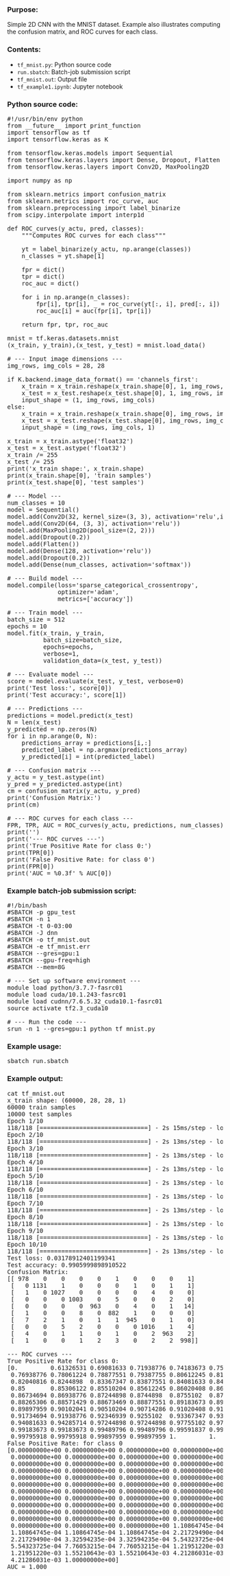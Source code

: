 ### Purpose:
Simple 2D CNN with the MNIST dataset. Example also illustrates computing the confusion matrix, and ROC curves for each class. 

### Contents:

* <code>tf_mnist.py</code>: Python source code
* <code>run.sbatch</code>: Batch-job submission script
* <code>tf_mnist.out</code>: Output file
* <code>tf_example1.ipynb</code>: Jupyter notebook

### Python source code:

<pre>
#!/usr/bin/env python
from __future__ import print_function
import tensorflow as tf
import tensorflow.keras as K

from tensorflow.keras.models import Sequential
from tensorflow.keras.layers import Dense, Dropout, Flatten
from tensorflow.keras.layers import Conv2D, MaxPooling2D

import numpy as np

from sklearn.metrics import confusion_matrix
from sklearn.metrics import roc_curve, auc
from sklearn.preprocessing import label_binarize
from scipy.interpolate import interp1d

def ROC_curves(y_actu, pred, classes):
    """Computes ROC curves for each class"""

    yt = label_binarize(y_actu, np.arange(classes))
    n_classes = yt.shape[1]

    fpr = dict()
    tpr = dict()
    roc_auc = dict()

    for i in np.arange(n_classes):
        fpr[i], tpr[i], _ = roc_curve(yt[:, i], pred[:, i])
        roc_auc[i] = auc(fpr[i], tpr[i])

    return fpr, tpr, roc_auc

mnist = tf.keras.datasets.mnist
(x_train, y_train),(x_test, y_test) = mnist.load_data()

# --- Input image dimensions ---
img_rows, img_cols = 28, 28

if K.backend.image_data_format() == 'channels_first':
    x_train = x_train.reshape(x_train.shape[0], 1, img_rows, img_cols)
    x_test = x_test.reshape(x_test.shape[0], 1, img_rows, img_cols)
    input_shape = (1, img_rows, img_cols)
else:
    x_train = x_train.reshape(x_train.shape[0], img_rows, img_cols, 1)
    x_test = x_test.reshape(x_test.shape[0], img_rows, img_cols, 1)
    input_shape = (img_rows, img_cols, 1)

x_train = x_train.astype('float32')
x_test = x_test.astype('float32')
x_train /= 255
x_test /= 255
print('x_train shape:', x_train.shape)
print(x_train.shape[0], 'train samples')
print(x_test.shape[0], 'test samples')

# --- Model ---
num_classes = 10
model = Sequential()
model.add(Conv2D(32, kernel_size=(3, 3), activation='relu',input_shape=input_shape))
model.add(Conv2D(64, (3, 3), activation='relu'))
model.add(MaxPooling2D(pool_size=(2, 2)))
model.add(Dropout(0.2))
model.add(Flatten())
model.add(Dense(128, activation='relu'))
model.add(Dropout(0.2))
model.add(Dense(num_classes, activation='softmax'))

# --- Build model ---
model.compile(loss='sparse_categorical_crossentropy',
              optimizer='adam',
              metrics=['accuracy'])

# --- Train model ---
batch_size = 512
epochs = 10
model.fit(x_train, y_train,
          batch_size=batch_size,
          epochs=epochs,
          verbose=1,
          validation_data=(x_test, y_test))

# --- Evaluate model ---
score = model.evaluate(x_test, y_test, verbose=0)
print('Test loss:', score[0])
print('Test accuracy:', score[1])

# --- Predictions ---
predictions = model.predict(x_test)
N = len(x_test)
y_predicted = np.zeros(N)
for i in np.arange(0, N):
    predictions_array = predictions[i,:]
    predicted_label = np.argmax(predictions_array)
    y_predicted[i] = int(predicted_label)

# --- Confusion matrix ---
y_actu = y_test.astype(int)
y_pred = y_predicted.astype(int)
cm = confusion_matrix(y_actu, y_pred)
print('Confusion Matrix:')
print(cm)

# --- ROC curves for each class ---
FPR, TPR, AUC = ROC_curves(y_actu, predictions, num_classes)
print('')
print('--- ROC curves ---')
print('True Positive Rate for class 0:')
print(TPR[0])
print('False Positive Rate: for class 0')
print(FPR[0])
print('AUC = %0.3f' % AUC[0])
</pre> 

### Example batch-job submission script:

<pre>
#!/bin/bash
#SBATCH -p gpu_test
#SBATCH -n 1
#SBATCH -t 0-03:00
#SBATCH -J dnn
#SBATCH -o tf_mnist.out
#SBATCH -e tf_mnist.err
#SBATCH --gres=gpu:1
#SBATCH --gpu-freq=high
#SBATCH --mem=8G

# --- Set up software environment ---
module load python/3.7.7-fasrc01
module load cuda/10.1.243-fasrc01
module load cudnn/7.6.5.32_cuda10.1-fasrc01
source activate tf2.3_cuda10

# --- Run the code ---
srun -n 1 --gres=gpu:1 python tf_mnist.py 
</pre>

### Example usage:

<pre>
sbatch run.sbatch
</pre>

### Example output:
<pre>
cat tf_mnist.out
x_train shape: (60000, 28, 28, 1)
60000 train samples
10000 test samples
Epoch 1/10
118/118 [==============================] - 2s 15ms/step - loss: 0.3234 - accuracy: 0.9047 - val_loss: 0.0771 - val_accuracy: 0.9761
Epoch 2/10
118/118 [==============================] - 2s 13ms/step - loss: 0.0793 - accuracy: 0.9762 - val_loss: 0.0444 - val_accuracy: 0.9851
Epoch 3/10
118/118 [==============================] - 2s 13ms/step - loss: 0.0524 - accuracy: 0.9842 - val_loss: 0.0356 - val_accuracy: 0.9876
Epoch 4/10
118/118 [==============================] - 2s 13ms/step - loss: 0.0399 - accuracy: 0.9875 - val_loss: 0.0293 - val_accuracy: 0.9900
Epoch 5/10
118/118 [==============================] - 2s 13ms/step - loss: 0.0306 - accuracy: 0.9907 - val_loss: 0.0290 - val_accuracy: 0.9902
Epoch 6/10
118/118 [==============================] - 2s 13ms/step - loss: 0.0269 - accuracy: 0.9916 - val_loss: 0.0288 - val_accuracy: 0.9912
Epoch 7/10
118/118 [==============================] - 2s 13ms/step - loss: 0.0218 - accuracy: 0.9930 - val_loss: 0.0249 - val_accuracy: 0.9916
Epoch 8/10
118/118 [==============================] - 2s 13ms/step - loss: 0.0195 - accuracy: 0.9938 - val_loss: 0.0282 - val_accuracy: 0.9914
Epoch 9/10
118/118 [==============================] - 2s 13ms/step - loss: 0.0158 - accuracy: 0.9947 - val_loss: 0.0260 - val_accuracy: 0.9921
Epoch 10/10
118/118 [==============================] - 2s 13ms/step - loss: 0.0135 - accuracy: 0.9958 - val_loss: 0.0318 - val_accuracy: 0.9906
Test loss: 0.03178912401199341
Test accuracy: 0.9905999898910522
Confusion Matrix:
[[ 978    0    0    0    0    1    0    0    0    1]
 [   0 1131    1    0    0    0    1    0    1    1]
 [   1    0 1027    0    0    0    0    4    0    0]
 [   0    0    0 1003    0    5    0    0    2    0]
 [   0    0    0    0  963    0    4    0    1   14]
 [   1    0    0    8    0  882    1    0    0    0]
 [   7    2    1    0    1    1  945    0    1    0]
 [   0    0    5    2    0    0    0 1016    1    4]
 [   4    0    1    1    0    1    0    2  963    2]
 [   1    0    0    1    2    3    0    2    2  998]]

--- ROC curves ---
True Positive Rate for class 0:
[0.         0.61326531 0.69081633 0.71938776 0.74183673 0.75612245
 0.76938776 0.78061224 0.78877551 0.79387755 0.80612245 0.81428571
 0.82040816 0.8244898  0.83367347 0.83877551 0.84081633 0.84183673
 0.85       0.85306122 0.85510204 0.85612245 0.86020408 0.86326531
 0.86734694 0.86938776 0.87244898 0.8744898  0.8755102  0.87959184
 0.88265306 0.88571429 0.88673469 0.88877551 0.89183673 0.89489796
 0.89897959 0.90102041 0.90510204 0.90714286 0.91020408 0.9122449
 0.91734694 0.91938776 0.92346939 0.9255102  0.93367347 0.93367347
 0.94081633 0.94285714 0.97244898 0.97244898 0.97755102 0.97755102
 0.99183673 0.99183673 0.99489796 0.99489796 0.99591837 0.99591837
 0.99795918 0.99795918 0.99897959 0.99897959 1.         1.        ]
False Positive Rate: for class 0
[0.00000000e+00 0.00000000e+00 0.00000000e+00 0.00000000e+00
 0.00000000e+00 0.00000000e+00 0.00000000e+00 0.00000000e+00
 0.00000000e+00 0.00000000e+00 0.00000000e+00 0.00000000e+00
 0.00000000e+00 0.00000000e+00 0.00000000e+00 0.00000000e+00
 0.00000000e+00 0.00000000e+00 0.00000000e+00 0.00000000e+00
 0.00000000e+00 0.00000000e+00 0.00000000e+00 0.00000000e+00
 0.00000000e+00 0.00000000e+00 0.00000000e+00 0.00000000e+00
 0.00000000e+00 0.00000000e+00 0.00000000e+00 0.00000000e+00
 0.00000000e+00 0.00000000e+00 0.00000000e+00 0.00000000e+00
 0.00000000e+00 0.00000000e+00 0.00000000e+00 0.00000000e+00
 0.00000000e+00 0.00000000e+00 0.00000000e+00 0.00000000e+00
 0.00000000e+00 0.00000000e+00 0.00000000e+00 1.10864745e-04
 1.10864745e-04 1.10864745e-04 1.10864745e-04 2.21729490e-04
 2.21729490e-04 3.32594235e-04 3.32594235e-04 5.54323725e-04
 5.54323725e-04 7.76053215e-04 7.76053215e-04 1.21951220e-03
 1.21951220e-03 1.55210643e-03 1.55210643e-03 4.21286031e-03
 4.21286031e-03 1.00000000e+00]
AUC = 1.000
</pre>